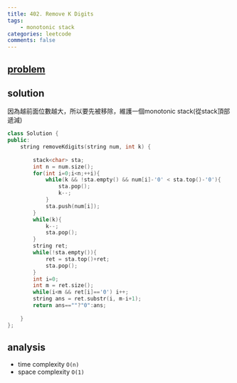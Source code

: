 ```yaml
---
title: 402. Remove K Digits
tags:  
    - monotonic stack
categories: leetcode
comments: false
---
```


## [problem](https://leetcode.com/problems/remove-k-digits/)

## solution
因為越前面位數越大，所以要先被移除，維護一個monotonic stack(從stack頂部遞減)

```c++
class Solution {
public:
    string removeKdigits(string num, int k) {
        
        stack<char> sta;
        int n = num.size();
        for(int i=0;i<n;++i){
            while(k && !sta.empty() && num[i]-'0' < sta.top()-'0'){
                sta.pop();
                k--;
            }
            sta.push(num[i]);
        }
        while(k){
            k--;
            sta.pop();
        }
        string ret;
        while(!sta.empty()){
            ret = sta.top()+ret;
            sta.pop();
        }
        int i=0;
        int m = ret.size();
        while(i<m && ret[i]=='0') i++;
        string ans = ret.substr(i, m-i+1);
        return ans==""?"0":ans;
        
    }
};
```
## analysis
- time complexity `O(n)`
- space complexity `O(1)`
